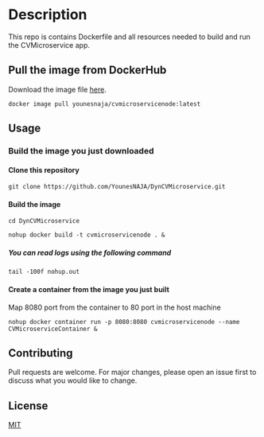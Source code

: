 # Description

This repo is contains Dockerfile and all resources needed to build and run the CVMicroservice app.

## Pull the image from DockerHub

Download the image file [here](https://hub.docker.com/r/younesnaja/cvmicroservicenode).

```docker
docker image pull younesnaja/cvmicroservicenode:latest
```

## Usage

### Build the image you just downloaded

#### Clone this repository
```git
git clone https://github.com/YounesNAJA/DynCVMicroservice.git
```

#### Build the image
```linux
cd DynCVMicroservice
```

```linux
nohup docker build -t cvmicroservicenode . &
```

##### You can read logs using the following command
```linux
tail -100f nohup.out
```
#### Create a container from the image you just built
Map 8080 port from the container to 80 port in the host machine

```docker
nohup docker container run -p 8080:8080 cvmicroservicenode --name CVMicroserviceContainer &
```

## Contributing
Pull requests are welcome. For major changes, please open an issue first to discuss what you would like to change.


## License
[MIT](https://choosealicense.com/licenses/mit/)
